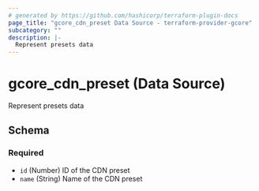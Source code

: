 ```yaml
---
# generated by https://github.com/hashicorp/terraform-plugin-docs
page_title: "gcore_cdn_preset Data Source - terraform-provider-gcore"
subcategory: ""
description: |-
  Represent presets data
---
```


# gcore_cdn_preset (Data Source)

Represent presets data



<!-- schema generated by tfplugindocs -->
## Schema

### Required

- `id` (Number) ID of the CDN preset
- `name` (String) Name of the CDN preset
